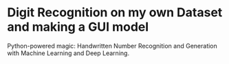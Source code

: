# Digit Recognition on my own Dataset and making a GUI model

Python-powered magic: Handwritten Number Recognition and Generation with Machine Learning and Deep Learning.

